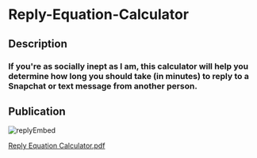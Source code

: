 # Reply-Equation-Calculator

## Description

### If you're as socially inept as I am, this calculator will help you determine how long you should take (in minutes) to reply to a Snapchat or text message from another person.

##  Publication

![replyEmbed](https://user-images.githubusercontent.com/71989824/150395079-426b4720-8b55-40a8-b21d-f886f87d01a3.PNG)

[Reply Equation Calculator.pdf](https://github.com/EthanBores/Reply-Equation-Calculator/files/7907473/Reply.Equation.Calculator.pdf)
